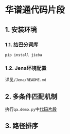 # 华谱通代码片段

## 1. 安装环境

### 1.1. 结巴分词库

`pip install jieba`

### 1.2. Jena环境配置

详见`/Jena/README.md`

## 2. 多条件匹配机制

执行`qa.demo.py`中[代码片段]()

## 3. 路径排序
